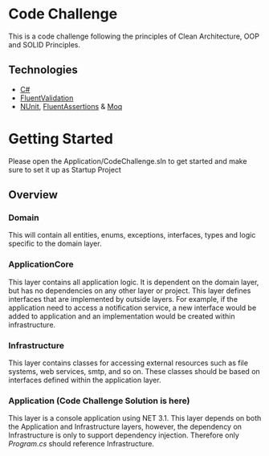  # Code Challenge

This is a code challenge following the principles of Clean Architecture, OOP and SOLID Principles.

## Technologies

* [C#](https://docs.microsoft.com/en-us/aspnet/core/introduction-to-aspnet-core?view=aspnetcore-6.0)
* [FluentValidation](https://fluentvalidation.net/)
* [NUnit](https://nunit.org/), [FluentAssertions](https://fluentassertions.com/) & [Moq](https://github.com/moq)

# Getting Started

Please open the Application/CodeChallenge.sln to get started and make sure to set it up as Startup Project

## Overview

### Domain

This will contain all entities, enums, exceptions, interfaces, types and logic specific to the domain layer.

### ApplicationCore

This layer contains all application logic. It is dependent on the domain layer, but has no dependencies on any other layer or project. This layer defines interfaces that are implemented by outside layers. For example, if the application need to access a notification service, a new interface would be added to application and an implementation would be created within infrastructure.

### Infrastructure

This layer contains classes for accessing external resources such as file systems, web services, smtp, and so on. These classes should be based on interfaces defined within the application layer.

### Application (Code Challenge Solution is here)

This layer is a console application using NET 3.1. This layer depends on both the Application and Infrastructure layers, however, the dependency on Infrastructure is only to support dependency injection. Therefore only *Program.cs* should reference Infrastructure.
